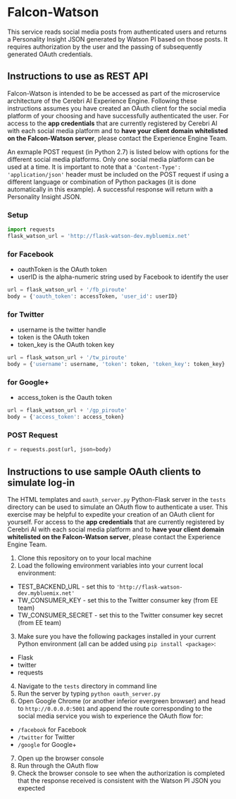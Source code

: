 # Falcon-Watson

This service reads social media posts from authenticated users and returns a Personality Insight JSON generated by Watson PI based on those posts. It requires authorization by the user and the passing of subsequently generated OAuth credentials.

## Instructions to use as REST API

Falcon-Watson is intended to be be accessed as part of the microservice architecture of the Cerebri AI Experience Engine. Following these instructions assumes you have created an OAuth client for the social media platform of your choosing and have successfully authenticated the user. For access to the **app credentials** that are currently registered by Cerebri AI with each social media platform and to **have your client domain whitelisted on the Falcon-Watson server**, please contact the Experience Engine Team.

An exmaple POST request (in Python 2.7) is listed below with options for the different social media platforms. Only one social media platform can be used at a time. It is important to note that a `'Content-Type': 'application/json'` header must be included on the POST request if using a different language or combination of Python packages (it is done automatically in this example). A successful response will return with a Personality Insight JSON.

### Setup
```python
import requests
flask_watson_url = 'http://flask-watson-dev.mybluemix.net'
```

### for Facebook
- oauthToken is the OAuth token
- userID is the alpha-numeric string used by Facebook to identify the user

```python
url = flask_watson_url + '/fb_piroute'
body = {'oauth_token': accessToken, 'user_id': userID}
```

### for Twitter
- username is the twitter handle
- token is the OAuth token
- token_key is the OAuth token key

```python
url = flask_watson_url + '/tw_piroute'
body = {'username': username, 'token': token, 'token_key': token_key}
```

### for Google+
- access_token is the Oauth token

```python
url = flask_watson_url + '/gp_piroute'
body = {'access_token': access_token}
```

### POST Request
```python
r = requests.post(url, json=body)
```

## Instructions to use sample OAuth clients to simulate log-in

The HTML templates and `oauth_server.py` Python-Flask server in the `tests` directory can be used to simulate an OAuth flow to authenticate a user. This exercise may be helpful to expedite your creation of an OAuth client for yourself. For access to the **app credentials** that are currently registered by Cerebri AI with each social media platform and to **have your client domain whitelisted on the Falcon-Watson server**, please contact the Experience Engine Team.

1. Clone this repository on to your local machine
2. Load the following environment variables into your current local environment:
  - TEST_BACKEND_URL - set this to `'http://flask-watson-dev.mybluemix.net'`
  - TW_CONSUMER_KEY - set this to the Twitter consumer key (from EE team)
  - TW_CONSUMER_SECRET - set this to the Twitter consumer key secret (from EE team)
3. Make sure you have the following packages installed in your current Python environment (all can be added using `pip install <package>`:
  - Flask
  - twitter
  - requests
4. Navigate to the `tests` directory in command line
5. Run the server by typing `python oauth_server.py`
6. Open Google Chrome (or another inferior evergreen browser) and head to `http://0.0.0.0:5001` and append the route corresponding to the social media service you wish to experience the OAuth flow for:
  - `/facebook` for Facebook
  - `/twitter` for Twitter
  - `/google` for Google+
7. Open up the browser console
8. Run through the OAuth flow
9. Check the browser console to see when the authorization is completed that the response received is consistent with the Watson PI JSON you expected